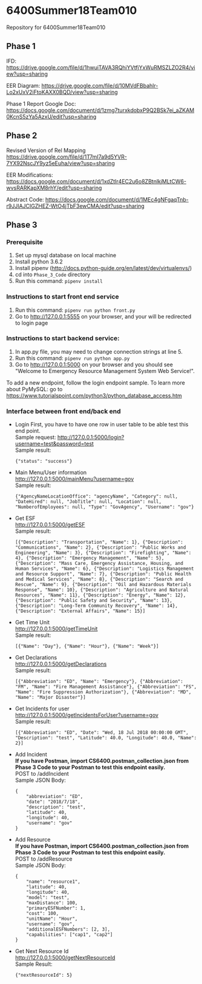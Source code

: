 # 6400Summer18Team010
Repository for 6400Summer18Team010

## Phase 1
IFD:
https://drive.google.com/file/d/1hwuiTAVA3RQhiYVtfjYxWuRMSZLZO2R4/view?usp=sharing

EER Diagram:
https://drive.google.com/file/d/10MVdFBbahlr-Lo2xUxV2iFtoKAXX0BQD/view?usp=sharing

Phase 1 Report Google Doc:
https://docs.google.com/document/d/1zmg7turxkdobxP9Q2BSk7ei_aZKAM0KcnS5zYa5AzxU/edit?usp=sharing


## Phase 2
Revised Version of Rel Mapping
https://drive.google.com/file/d/1T7mI7a9d5YVR-7YX92NscJY9yz5eEuha/view?usp=sharing

EER Modifications:
https://docs.google.com/document/d/1xdZtIr4EC2u6o8ZBtnlkjMLtCW6-wvsRARKapXM8rhY/edit?usp=sharing

Abstract Code:
https://docs.google.com/document/d/1MEc4gNFgaqTnb-r9JJIAJCIGZHEZ-WtO4jTbF3ewCMA/edit?usp=sharing

## Phase 3
### Prerequisite
1. Set up mysql database on local machine
2. Install python 3.6.2
3. Install pipenv (http://docs.python-guide.org/en/latest/dev/virtualenvs/)
4. cd into `Phase_3_Code` directory
5. Run this command: `pipenv install`

### Instructions to start front end service
1. Run this command: `pipenv run python front.py`
2. Go to http://127.0.0.1:5555 on your browser, and your will be redirected to login page

### Instructions to start backend service:
1. In app.py file, you may need to change connection strings at line 5.
2. Run this command: `pipenv run python app.py`
3. Go to http://127.0.0.1:5000 on your browser and you should see "Welcome to Emergency Resource Management System Web Service!".    

To add a new endpoint, follow the login endpoint sample.
To learn more about PyMySQL: go to https://www.tutorialspoint.com/python3/python_database_access.htm

### Interface between front end/back end
- Login
	First, you have to have one row in user table to be able test this end point.    
	Sample request: <http://127.0.0.1:5000/login?username=test&password=test>     
	Sample result: 
	```
	{"status": "success"}
	```

- Main Menu/User information   
	http://127.0.0.1:5000/mainMenu?username=gov   
	Sample result:
	```
	{"AgencyNameLocationOffice": "agencyName", "Category": null, "DateHired": null, "JobTitle": null, "Location": null, "NumberofEmployees": null, "Type": "GovAgency", "Username": "gov"}
	```
- Get ESF   
	http://127.0.0.1:5000/getESF   
	Sample result:
	```
	[{"Description": "Transportation", "Name": 1}, {"Description": "Communications", "Name": 2}, {"Description": "Public Works and Engineering", "Name": 3}, {"Description": "Firefighting", "Name": 4}, {"Description": "Emergency Management", "Name": 5}, {"Description": "Mass Care, Emergency Assistance, Housing, and Human Services", "Name": 6}, {"Description": "Logistics Management and Resource Support", "Name": 7}, {"Description": "Public Health and Medical Services", "Name": 8}, {"Description": "Search and Rescue", "Name": 9}, {"Description": "Oil and Hazardous Materials Response", "Name": 10}, {"Description": "Agriculture and Natural Resources", "Name": 11}, {"Description": "Energy", "Name": 12}, {"Description": "Public Safety and Security", "Name": 13}, {"Description": "Long-Term Community Recovery", "Name": 14}, {"Description": "External Affairs", "Name": 15}]
	```
- Get Time Unit   
	http://127.0.0.1:5000/getTimeUnit   
	Sample result:
	```
	[{"Name": "Day"}, {"Name": "Hour"}, {"Name": "Week"}]
	```
- Get Declarations   
	http://127.0.0.1:5000/getDeclarations   
	Sample result: 
	```
	[{"Abbreviation": "ED", "Name": "Emergency"}, {"Abbreviation": "FM", "Name": "Fire Management Assistance"}, {"Abbreviation": "FS", "Name": "Fire Suppression Authorization"}, {"Abbreviation": "MD", "Name": "Major Disaster"}]
	```
- Get Incidents for user   
	http://127.0.0.1:5000/getIncidentsForUser?username=gov   
	Sample result:
	```
	[{"Abbreviation": "ED", "Date": "Wed, 18 Jul 2018 00:00:00 GMT", "Description": "test", "Latitude": 40.0, "Longitude": 40.0, "Name": 2}]
	```
- Add Incident   
**If you have Postman, import CS6400.postman_collection.json from Phase 3 Code to your Postman to test this endpoint easily.**   
	POST to /addIncident   
	Sample JSON Body:
	```
	{
		"abbreviation": "ED",
		"date": "2018/7/18",
		"description": "test",
		"latitude": 40,
		"longitude": 40,
		"username": "gov"
	}
	```

- Add Resource   
**If you have Postman, import CS6400.postman_collection.json from Phase 3 Code to your Postman to test this endpoint easily.**   
	POST to /addResource   
	Sample JSON Body:
	```
	{
		"name": "resource1",
		"latitude": 40,
		"longitude": 40,
		"model": "test",
		"maxDistance": 100,
		"primaryESFNumber": 1,
		"cost": 100,
		"unitName": "Hour",
		"username": "gov",
		"additionalESFNumbers": [2, 3],
		"capabilities": ["cap1", "cap2"]
	}
	```

- Get Next Resource Id   
	http://127.0.0.1:5000/getNextResourceId   
	Sample Result:   
	```
	{"nextResourceId": 5}
	```